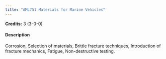 ```yaml
---
title: "AML751 Materials for Marine Vehicles"
---
```

**Credits:** 3 (3-0-0)

#### Description
Corrosion, Selection of materials, Brittle fracture techniques, Introduction of fracture mechanics, Fatigue, Non-destructive testing.